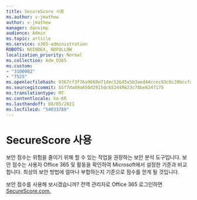 ```yaml
---
title: SecureScore 사용
ms.author: v-jmathew
author: v-jmathew
manager: dansimp
audience: Admin
ms.topic: article
ms.service: o365-administration
ROBOTS: NOINDEX, NOFOLLOW
localization_priority: Normal
ms.collection: Adm_O365
ms.custom:
- "3100002"
- "7525"
ms.openlocfilehash: 0367cf3f76a9668e71dec52645a5b3aed44ccec93c0c39bccfa883212009633b
ms.sourcegitcommit: b5f7da89a650d2915dc652449623c78be6247175
ms.translationtype: MT
ms.contentlocale: ko-KR
ms.lasthandoff: 08/05/2021
ms.locfileid: "54033788"
---
```

# <a name="use-securescore"></a>SecureScore 사용

보안 점수는 위험을 줄이기 위해 할 수 있는 작업을 권장하는 보안 분석 도구입니다. 보안 점수는 사용자 Office 365 및 활동을 확인하여 Microsoft에서 설정한 기준과 비교합니다. 최상의 보안 방법에 얼마나 부합하는지 기준으로 점수를 얻게 될 것입니다.

보안 점수를 사용해 보시겠습니까? 전역 관리자로 Office 365 로그인하면 [SecureScore.com.](https://securescore.office.com/)
